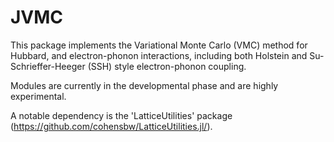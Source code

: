 # JVMC

This package implements the Variational Monte Carlo (VMC) method for Hubbard, and electron-phonon interactions, including both Holstein and Su-Schrieffer-Heeger (SSH) style electron-phonon coupling.

Modules are currently in the developmental phase and are highly experimental.

A notable dependency is the 'LatticeUtilities' package (https://github.com/cohensbw/LatticeUtilities.jl/).

